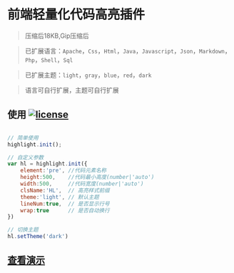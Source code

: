 前端轻量化代码高亮插件
=====================


> 压缩后18KB,Gip压缩后

> 已扩展语言：`Apache`，`Css`，`Html`，`Java`，`Javascript`，`Json`，`Markdown`，`Php`，`Shell`，`Sql`

> 已扩展主题：`light`，`gray`，`blue`，`red`，`dark`

> 语言可自行扩展，主题可自行扩展

## 使用 [![license](https://img.shields.io/badge/license-MIT-brightgreen.svg?style=flat)](./LICENSE)


```javascript 

// 简单使用
highlight.init();

// 自定义参数
var hl = highlight.init({
	element:'pre', //代码元素名称
	height:500,    //代码最小高度(number|'auto')
	width:500,     //代码宽度(number|'auto')
	clsName:'HL',  // 高亮样式前缀
	theme:'light', // 默认主题
	lineNum:true,  // 是否显示行号
	wrap:true      // 是否自动换行
})

// 切换主题
hl.setTheme('dark')

```


## [查看演示](https://anuny.github.io/FHLT/)


